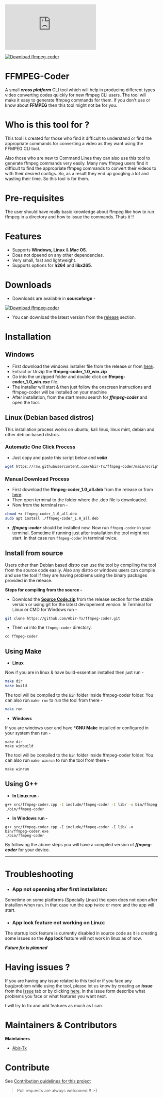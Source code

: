 [![Download ffmpeg-coder](https://sourceforge.net/sflogo.php?type=11&group_id=3333544)](https://sourceforge.net/p/ffmpeg-coder/) 

[![Download ffmpeg-coder](https://img.shields.io/sourceforge/dt/ffmpeg-coder.svg)](https://sourceforge.net/projects/ffmpeg-coder/files/latest/download)
# FFMPEG-Coder
A small ***cross platform*** CLI tool which will help in producing different types video converting codes quickly for new ffmpeg CLI users. The tool will make it easy to generate ffmpeg commands for them. If you don't use or know about **FFMPEG** then this tool might not be for you.

# Who is this tool for ?
This tool is created for those who find it difficult to understand or find the appropriate commands for converting a video as they want using the FFMPEG CLI tool.

Also those who are new to Command Lines they can also use this tool to generate ffmpeg commands very easily. Many new ffmpeg users find it difficult to find the appropriate ffmpeg commands to convert their videos to with their desired configs. So, as a result they end up googling a lot and wasting their time. So this tool is for them.

# Pre-requisites
The user should have really basic knowledge about ffmpeg like how to run ffmpeg in a directory and how to issue the commands. Thats it !!

# Features

- Supports **Windows, Linux** & **Mac OS**.
- Does not dpeend on any other dependencies.
- Very small, fast and lightweight.
- Supports options for **h264** and **libx265**.

# Downloads
- Downloads are available in **sourceforge** - 

[![Download ffmpeg-coder](https://a.fsdn.com/con/app/sf-download-button)](https://sourceforge.net/projects/ffmpeg-coder/files/latest/download)


- You can download the latest version from the [release](https://github.com/Abir-Tx/ffmpeg-coder/releases/latest) section.


# Installation
## Windows
- First download the windows installer file from the release or from [here](https://github.com/Abir-Tx/ffmpeg-coder/releases/download/v1.0/ffmpeg-coder_1.0_win.zip).
- Extract or Unzip the **ffmpeg-coder_1.0_win.zip**
- Go into the unzipped folder and double click on **ffmpeg-coder_1.0_win.exe** file.
- The installer will start & then just follow the onscreen instructions and ffmpeg-coder will be installed on your machine
- After installation, from the start menu search for ***ffmpeg-coder*** and open the tool.

## Linux (Debian based distros)
This installation process works on ubuntu, kali linux, linux mint, debian and other debian based distros.

### Automatic One Click Process

- Just copy and paste this script below and ***voila***
```bash
wget https://raw.githubusercontent.com/Abir-Tx/ffmpeg-coder/main/scripts/debian_install.sh && chmod +x debian_install.sh &&./debian_install.sh
```
### Manual Download Process
- First download the **ffmpeg-coder_1.0_all.deb** from the release or from [here](https://github.com/Abir-Tx/ffmpeg-coder/releases/download/v1.0/ffmpeg-coder_1.0_all.deb).
- Then open terminal to the folder where the .deb file is downloaded.
- Now from the terminal run - 
```bash
chmod +x ffmpeg-coder_1.0_all.deb
sudo apt install ./ffmpeg-coder_1.0_all.deb
```
- ***ffmpeg-coder*** should be installed now. Now run ```ffmpeg-coder``` in your terminal. Sometime if running just after installation the tool might not start. In that case run ```ffmpeg-coder``` in terminal twice.

## Install from source
Users other than Debian based distro can use the tool by compiling the tool from the source code easily. Also any distro or windows users can compile and use the tool if they are having problems using the binary packages provided in the release.


**Steps for compiling from the source -**

- Download the [**Source Code.zip**](https://github.com/Abir-Tx/ffmpeg-coder/archive/v1.0.zip) from the release section for the stable version or using git for the latest devlopement version. In Terminal for Linux or CMD for Windows run - 
```bash
git clone https://github.com/Abir-Tx/ffmpeg-coder.git
```
- Then ```cd``` into the ```ffmpeg-coder``` directory. 
```bahs
cd ffmpeg-coder
```
## Using Make
- **Linux**

Now if you are in linux & have build-essentian installed then just run - 
```bash
make dir
make build
```
The tool will be compiled to the ```bin``` folder inside ffmpeg-coder folder. You can also run ```make run``` to run the tool from there - 
```bash
make run
```


- **Windows**

If you are windows user and have ***GNU Make** installed or configured in your system then run -
```batch
make dir
make winbuild
```
The tool will be compiled to the ```bin``` folder inside ffmpeg-coder folder. You can also run ```make winrun``` to run the tool from there - 
```batch
make winrun
```
## Using G++

- **In Linux run -**
```bash
g++ src/ffmpeg-coder.cpp -I include/ffmpeg-coder -I lib/ -o bin/ffmpeg-coder
./bin/ffmpeg-coder
```
- **In Windows run -**
```batch
g++ src/ffmpeg-coder.cpp -I include/ffmpeg-coder -I lib/ -o bin/ffmpeg-coder.exe
./bin/ffmpeg-coder
```

By following the above steps you will have a compiled version of ***ffmpeg-coder*** for your device.

---

# Troubleshooting

- ### **App not openning after first installaton**:
Sometime on some platforms (Specially Linux) the open does not open after installion when run. In that case run the app twice or more and the app will start.

- ### **App lock feature not working on Linux**:
The startup lock feature is currently disabled in source code as it is creating some issues so the **App lock** feature will not work in linux as of now.

***Future fix is planned***


# Having issues ?
If you are having any issue related to this tool or if you face any bug/problem while using the tool, please let us know by creating an ***issue*** from the [issue](https://github.com/Abir-Tx/ffmpeg-coder/issues) tab or by clicking [here](https://github.com/Abir-Tx/ffmpeg-coder/issues/new/choose). In the issue form describe what problems you face or what features you want next.

I will try to fix and add features as much as I can.

# Maintainers & Contributors

**Maintainers**
- [Abir-Tx](https://www.github.com/abir-tx)

# Contribute
See [Contribution guidelines for this project](/docs/CONTRIBUTING.md)

> Pull requests are always welcomed !! :-)



